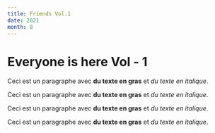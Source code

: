 ```yaml
---
title: Friends Vol.1
date: 2021
month: 8
---
```


# Everyone is here Vol - 1

Ceci est un paragraphe avec **du texte en gras** et *du texte en italique*.

Ceci est un paragraphe avec **du texte en gras** et *du texte en italique*.

Ceci est un paragraphe avec **du texte en gras** et *du texte en italique*.

Ceci est un paragraphe avec **du texte en gras** et *du texte en italique*.